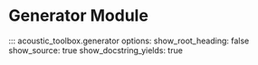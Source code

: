 # Generator Module

::: acoustic_toolbox.generator
    options:
        show_root_heading: false
        show_source: true
        show_docstring_yields: true
